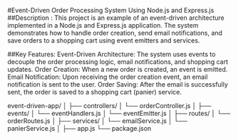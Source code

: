 #Event-Driven Order Processing System Using Node.js and Express.js
##Description :
This project is an example of an event-driven architecture implemented in a Node.js and Express.js application. The system demonstrates how to handle order creation, send email notifications, and save orders to a shopping cart using event emitters and services.

##Key Features:
Event-Driven Architecture: The system uses events to decouple the order processing logic, email notifications, and shopping cart updates.
Order Creation: When a new order is created, an event is emitted.
Email Notification: Upon receiving the order creation event, an email notification is sent to the user.
Order Saving: After the email is successfully sent, the order is saved to a shopping cart (panier) service.

event-driven-app/
│
├── controllers/
│   └── orderController.js
│
├── events/
│   └── eventHandlers.js
│   └── eventEmitter.js
│
├── routes/
│   └── orderRoutes.js
│
├── services/
│   └── emailService.js
│   └── panierService.js
│
├── app.js
└── package.json
